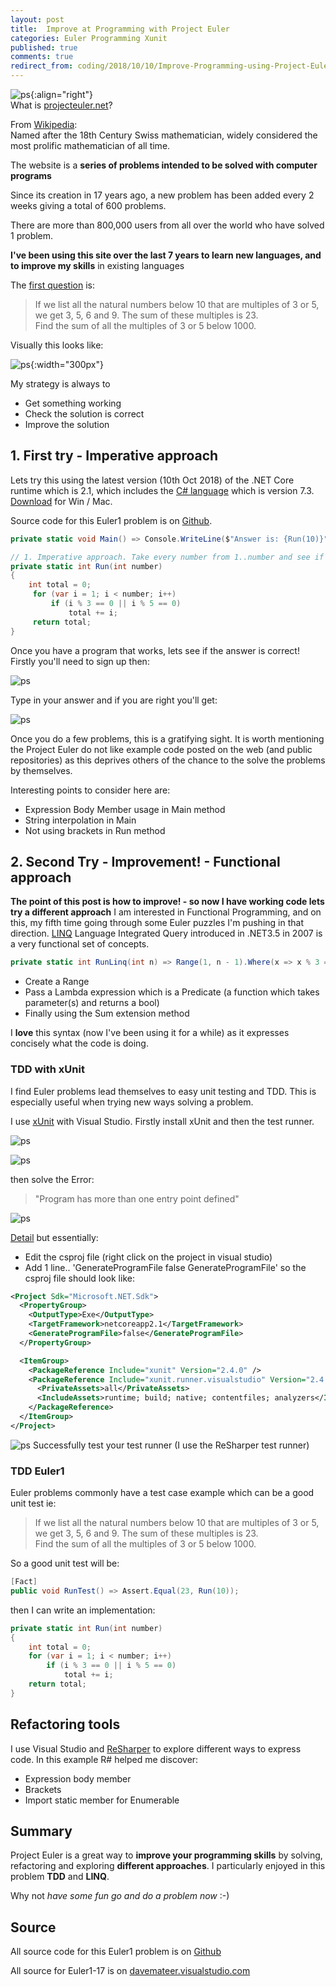 ```yaml
---
layout: post
title:  Improve at Programming with Project Euler
categories: Euler Programming Xunit
published: true 
comments: true
redirect_from: coding/2018/10/10/Improve-Programming-using-Project-Euler.html 
---
```


![ps](/assets/2018-10-10/euler2.png){:align="right"}  
What is [projecteuler.net](https://projecteuler.net/)?  

From [Wikipedia](https://en.wikipedia.org/wiki/Project_Euler):  
Named after the 18th Century Swiss mathematician, widely considered the most prolific mathematician of all time.

The website is a **series of problems intended to be solved with computer programs**

Since its creation in 17 years ago, a new problem has been added every 2 weeks giving a total of 600 problems.

There are more than 800,000 users from all over the world who have solved 1 problem.

**I've been using this site over the last 7 years to learn new languages, and to improve my skills** in existing languages

The [first question](https://projecteuler.net/problem=1) is:  

> If we list all the natural numbers below 10 that are multiples of 3 or 5, we get 3, 5, 6 and 9. The sum of these multiples is 23.  
> Find the sum of all the multiples of 3 or 5 below 1000.  

Visually this looks like:

![ps](/assets/2018-10-10/1.jpg){:width="300px"}  

My strategy is always to 

- Get something working
- Check the solution is correct
- Improve the solution

## 1. First try - Imperative approach
Lets try this using the latest version (10th Oct 2018) of the .NET Core runtime which is 2.1, which includes the [C# language](https://en.wikipedia.org/wiki/C_Sharp_(programming_language)) which is version 7.3. [Download](https://www.microsoft.com/net/download) for Win / Mac. 

Source code for this Euler1 problem is on [Github](https://github.com/djhmateer/Euler1Article). 
```cs
private static void Main() => Console.WriteLine($"Answer is: {Run(10)}");

// 1. Imperative approach. Take every number from 1..number and see if it is divisible by 3 or 5
private static int Run(int number)
{
    int total = 0;
     for (var i = 1; i < number; i++)
         if (i % 3 == 0 || i % 5 == 0)
             total += i;
     return total;
}
```
Once you have a program that works, lets see if the answer is correct! Firstly you'll need to sign up then:


![ps](/assets/2018-10-10/6.png)

Type in your answer and if you are right you'll get:


![ps](/assets/2018-10-10/7.png)

Once you do a few problems, this is a gratifying sight. It is worth mentioning the Project Euler do not like example code posted on the web (and public repositories) as this deprives others of the chance to the solve the problems by themselves.

Interesting points to consider here are:

- Expression Body Member usage in Main method
- String interpolation in Main
- Not using brackets in Run method 

## 2. Second Try - Improvement! - Functional approach
**The point of this post is how to improve! - so now I have working code lets try a different approach**
I am interested in Functional Programming, and on this, my fifth time going through some Euler puzzles I'm pushing in that direction. [LINQ](https://en.wikipedia.org/wiki/Language_Integrated_Query) Language Integrated Query introduced in .NET3.5 in 2007 is a very functional set of concepts.  

```cs
private static int RunLinq(int n) => Range(1, n - 1).Where(x => x % 3 == 0 || x % 5 == 0).Sum();
```
- Create a Range
- Pass a Lambda expression which is a Predicate (a function which takes parameter(s) and returns a bool)
- Finally using the Sum extension method

I **love** this syntax (now I've been using it for a while) as it expresses concisely what the code is doing.

### TDD with xUnit
I find Euler problems lead themselves to easy unit testing and TDD. This is especially useful when trying new ways solving a problem.  

I use [xUnit](https://xunit.github.io/docs/getting-started-dotnet-core) with Visual Studio. Firstly install xUnit and then the test runner.

![ps](/assets/2018-10-10/2.png)

![ps](/assets/2018-10-10/3.png)

then solve the Error:
> "Program has more than one entry point defined"  

![ps](/assets/2018-10-10/4.png)

[Detail](https://andrewlock.net/fixing-the-error-program-has-more-than-one-entry-point-defined-for-console-apps-containing-xunit-tests/) but essentially:

- Edit the csproj file (right click on the project in visual studio)
- Add 1 line.. 'GenerateProgramFile false GenerateProgramFile' so the csproj file should look like:

```xml
<Project Sdk="Microsoft.NET.Sdk">
  <PropertyGroup>
    <OutputType>Exe</OutputType>
    <TargetFramework>netcoreapp2.1</TargetFramework>
    <GenerateProgramFile>false</GenerateProgramFile>
  </PropertyGroup>

  <ItemGroup>
    <PackageReference Include="xunit" Version="2.4.0" />
    <PackageReference Include="xunit.runner.visualstudio" Version="2.4.0">
      <PrivateAssets>all</PrivateAssets>
      <IncludeAssets>runtime; build; native; contentfiles; analyzers</IncludeAssets>
    </PackageReference>
  </ItemGroup>
</Project>
```
![ps](/assets/2018-10-10/5.png)
Successfully test your test runner (I use the ReSharper test runner)

### TDD Euler1
Euler problems commonly  have a test case example which can be a good unit test ie:
> If we list all the natural numbers below 10 that are multiples of 3 or 5, we get 3, 5, 6 and 9. The sum of these multiples is 23.  
> Find the sum of all the multiples of 3 or 5 below 1000.  

So a good unit test will be:

```cs
[Fact]
public void RunTest() => Assert.Equal(23, Run(10));
```
then I can write an implementation:  

```cs
private static int Run(int number)
{
    int total = 0;
    for (var i = 1; i < number; i++)
        if (i % 3 == 0 || i % 5 == 0)
            total += i;
    return total;
}
```

## Refactoring tools  
I use Visual Studio and [ReSharper](https://www.jetbrains.com/resharper/) to explore different ways to express code. In this example R# helped me discover:

- Expression body member
- Brackets
- Import static member for Enumerable   

## Summary
Project Euler is a great way to **improve your programming skills** by solving, refactoring and exploring **different approaches**. I particularly enjoyed in this problem **TDD** and **LINQ**. 

Why not *have some fun go and do a problem now* :-)

## Source
All source code for this Euler1 problem is on [Github](https://github.com/djhmateer/Euler1Article)  

All source for Euler1-17 is on [davemateer.visualstudio.com](https://davemateer.visualstudio.com/_git/Euler1)
